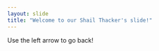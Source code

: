 ```yaml
---
layout: slide
title: "Welcome to our Shail Thacker's slide!"
---
```

Use the left arrow to go back!
